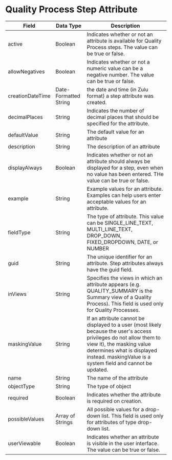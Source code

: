 # Quality Process Step Attribute

| Field<br> | Data Type<br> | Description<br> |
|  --- |  --- |  --- | 
| active<br> | Boolean<br> | Indicates whether or not an attribute is available for Quality Process steps. The value can be true or false.<br> |
| allowNegatives<br> | Boolean<br> | Indicates whether or not a numeric value can be a negative number. The value can be true or false.<br> |
| creationDateTime<br> | Date-Formatted String<br> | the date and time \(in Zulu format\) a step attribute was created.<br> |
| decimalPlaces<br> | String<br> | Indicates the number of decimal places that should be specified for the attribute.<br> |
| defaultValue<br> | String<br> | The default value for an attribute<br> |
| description<br> | String<br> | The description of an attribute<br> |
| displayAlways<br> | Boolean<br> | Indicates whether or not an attribute should always be displayed for a step, even when no value has been entered. THe value can be true or false.<br> |
| example<br> | String<br> | Example values for an attribute. Examples can help users enter acceptable values for an attribute.<br> |
| fieldType<br> | String<br> | The type of attribute. This value can be SINGLE_LINE_TEXT, MULTI_LINE_TEXT, DROP_DOWN, FIXED_DROPDOWN, DATE, or NUMBER<br> |
| guid<br> | String<br> | The unique identifier for an attribute. Step attributes always have the guid field.<br> |
| inViews<br> | String<br> | Specifies the views in which an attribute appears \(e.g. QUALITY_SUMMARY is the Summary view of a Quality Process\). This field is used only for Quality Processes.<br> |
| maskingValue<br> | String<br> | If an attribute cannot be displayed to a user \(most likely because the user's access privileges do not allow them to view it\), the masking value determines what is displayed instead. maskingValue is a system field and cannot be updated.<br> |
| name<br> | String<br> | The name of the attribute<br> |
| objectType<br> | String<br> | The type of object<br> |
| required<br> | Boolean<br> | Indicates whether the attribute is required on creation.<br> |
| possibleValues<br> | Array of Strings<br> | All possible values for a drop-down list. This field is used only for attributes of type drop-down list.<br> |
| userViewable<br> | Boolean<br> | Indicates whether an attribute is visible in the user interface. The value can be true or false.<br> |

